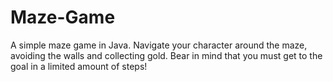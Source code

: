 # Maze-Game
A simple maze game in Java. Navigate your character around the maze, avoiding the walls and collecting gold. Bear in mind that you must get to the goal in a limited amount of steps!
